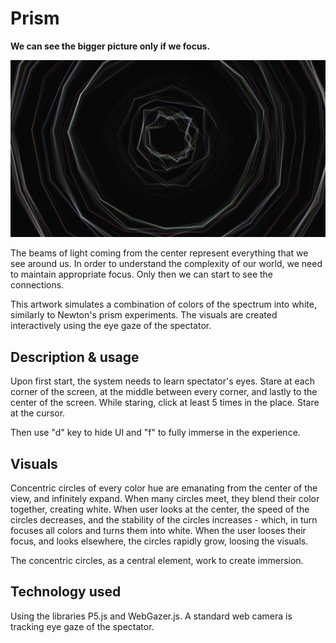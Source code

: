 # Prism
**We can see the bigger picture only if we focus.**

![Preview.](screenshot.jpg)

The beams of light coming from the center represent everything that we see around us. In order to understand the complexity of our world, we need to maintain appropriate focus. Only then we can start to see the connections.

This artwork simulates a combination of colors of the spectrum into white, similarly to Newton's prism experiments. The visuals are created interactively using the eye gaze of the spectator.

## Description & usage

Upon first start, the system needs to learn spectator's eyes. Stare at each corner of the screen, at the middle between every corner, and lastly to the center of the screen. While staring, click at least 5 times in the place. Stare at the cursor.

Then use "d" key to hide UI and "f" to fully immerse in the experience.

## Visuals

Concentric circles of every color hue are emanating from the center of the view, and infinitely expand. When many circles meet, they blend their color together, creating white. When user looks at the center, the speed of the circles decreases, and the stability of the circles increases - which, in turn focuses all colors and turns them into white. When the user looses their focus, and looks elsewhere, the circles rapidly grow, loosing the visuals.

The concentric circles, as a central element, work to create immersion.

## Technology used

Using the libraries P5.js and WebGazer.js. A standard web camera is tracking eye gaze of the spectator.
